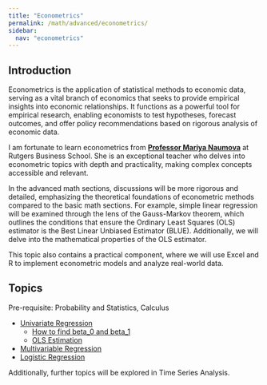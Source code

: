 ```yaml
---
title: "Econometrics"
permalink: /math/advanced/econometrics/
sidebar:
  nav: "econometrics"
---
```


## Introduction

Econometrics is the application of statistical methods to economic data, serving as a vital branch of economics that seeks to provide empirical insights into economic relationships. It functions as a powerful tool for empirical research, enabling economists to test hypotheses, forecast outcomes, and offer policy recommendations based on rigorous analysis of economic data.

I am fortunate to learn econometrics from **[Professor Mariya Naumova](https://www.business.rutgers.edu/faculty/mariya-naumova)** at Rutgers Business School. She is an exceptional teacher who delves into econometric topics with depth and practicality, making complex concepts accessible and relevant.

In the advanced math sections, discussions will be more rigorous and detailed, emphasizing the theoretical foundations of econometric methods compared to the basic math sections. For example, simple linear regression will be examined through the lens of the Gauss-Markov theorem, which outlines the conditions that ensure the Ordinary Least Squares (OLS) estimator is the Best Linear Unbiased Estimator (BLUE). Additionally, we will delve into the mathematical properties of the OLS estimator.

This topic also contains a practical component, where we will use Excel and R to implement econometric models and analyze real-world data.

## Topics

Pre-requisite: Probability and Statistics, Calculus

- [Univariate Regression](univariate-regression)
    - [How to find beta_0 and beta_1](nivariate-regression/#1.1-how-to-find-beta_0-and-beta_1)
    - [OLS Estimation](nivariate-regression/#1.2-ols-estimation)
- [Multivariable Regression](multivariable-regression)
- [Logistic Regression](logistic-regression)

Additionally, further topics will be explored in Time Series Analysis.

